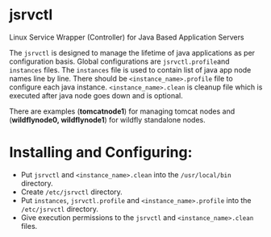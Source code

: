 # jsrvctl
Linux Service Wrapper (Controller) for Java Based Application Servers

The `jsrvctl` is designed to manage the lifetime of java applications as per configuration basis. Global configurations are `jsrvctl.profile`and `instances` files. The `instances` file is used to contain list of java app node names line by line. There should be `<instance_name>.profile` file to configure each java instance. `<instance_name>.clean` is cleanup file which is executed after java node goes down and is optional.

There are examples (**tomcatnode1**) for managing tomcat nodes and (**wildflynode0, wildflynode1**) for wildfly standalone nodes.

# Installing and Configuring:
* Put `jsrvctl` and `<instance_name>.clean` into the `/usr/local/bin` directory.
* Create `/etc/jsrvctl` directory.
* Put `instances`, `jsrvctl.profile` and `<instance_name>.profile` into the `/etc/jsrvctl` directory.
* Give execution permissions to the `jsrvctl` and `<instance_name>.clean` files.
